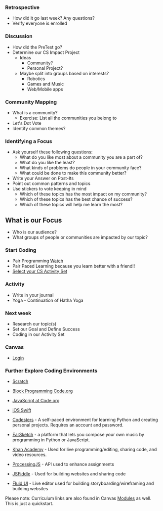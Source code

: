 ### Retrospective
* How did it go last week? Any questions?
* Verify everyone is enrolled

### Discussion
* How did the PreTest go?
* Determine our CS Impact Project
  * Ideas
    * Community?
    * Personal Project? 
  * Maybe split into groups based on interests? 
    * Robotics
    * Games and Music
    * Web/Mobile apps

### Community Mapping
* What is a community? 
  * Exercise: List all the communities you belong to 
* Let's Dot Vote
* Identify common themes?

### Identifying a Focus
* Ask yourself these following questions:
  * What do you like most about a community you are a part of? 
  * What do you like the least?
  * What kinds of problems do people in your community face?
  * What could be done to make this community better? 
* Write your Answer on Post-Its
* Point out common patterns and topics 
* Use stickers to vote keeping in mind 
  * Which of these topics has the most impact on my community?
  * Which of these topics has the best chance of success?
  * Which of these topics will help me learn the most?

## What is our Focus
* Who is our audience? 
* What groups of people or communities are impacted by our topic?

### Start Coding
* Pair Programming [Watch](https://www.youtube.com/watch?v=vgkahOzFH2Q)
* Pair Paced Learning because you learn better with a friend!!
* [Select your CS Activity Set](https://docs.google.com/document/d/1LBkpn1TK3J3InwlbLROLHOGvNAEPVR8xRb5Ax1jEF6U/preview#heading=h.x2dqe12x9rpe)

### Activity
* Write in your journal
* Yoga - Continuation of Hatha Yoga 

### Next week
* Research our topic(s)
* Set our Goal and Define Success
* Coding in our Activity Set

### Canvas
* [Login](https://girlswhocode.instructure.com/login/canvas)

### Further Explore Coding Environments
* [Scratch](https://scratch.mit.edu/)
* [Block Programming Code.org](https://studio.code.org/s/course4)
* [JavaScript at Code.org](https://code.org/educate/applab)
* [iOS Swift](http://www.apple.com/swift/playgrounds/)

* [Codesters](https://www.codesters.com/) - A self-paced environment for learning Python and creating personal projects. Requires an account and password.
* [EarSketch](https://earsketch.gatech.edu/earsketch2/) - a platform that lets you compose your own music by programming in Python or JavaScript.
* [Khan Academy](https://www.khanacademy.org/computing/computer-programming/programming/intro-to-programming/a/learning-programming-on-khan-academy) - Used for live programming/editing, sharing code, and video resources. 
* [ProcessingJS](http://processingjs.org/) - API used to enhance assignments
* [JSFiddle](https://jsfiddle.net/) - Used for building websites and sharing code 
* [Fluid UI](https://www.fluidui.com/?utm_source=adwords&utm_campaign=fluid-ui&utm_medium=cpc_term=FluidSearches) - Live editor used for building storyboarding/wireframing and building websites 

Please note: Curriculum links are also found in Canvas [Modules](https://girlswhocode.instructure.com/courses/951/modules) as well.  This is just a quickstart. 